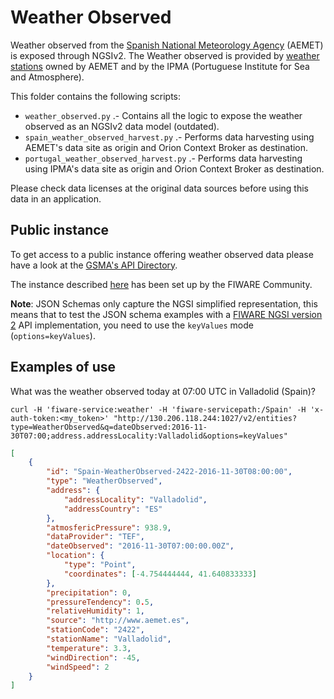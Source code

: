 # Weather Observed

Weather observed from the [Spanish National Meteorology Agency](http://aemet.es)
(AEMET) is exposed through NGSIv2. The Weather observed is provided by
[weather stations](../../PointOfInterest/WeatherStation) owned by AEMET and by
the IPMA (Portuguese Institute for Sea and Atmosphere).

This folder contains the following scripts:

-   `weather_observed.py` .- Contains all the logic to expose the weather
    observed as an NGSIv2 data model (outdated).
-   `spain_weather_observed_harvest.py` .- Performs data harvesting using
    AEMET's data site as origin and Orion Context Broker as destination.
-   `portugal_weather_observed_harvest.py` .- Performs data harvesting using
    IPMA's data site as origin and Orion Context Broker as destination.

Please check data licenses at the original data sources before using this data
in an application.

## Public instance

To get access to a public instance offering weather observed data please have a
look at the
[GSMA's API Directory](http://apidirectory.connectedliving.gsma.com).

The instance described
[here](https://docs.google.com/document/d/1lHP7XS-7TNzsxLa0bNFb-96JnJXh0ecIHS3-H0qMREg/edit?usp=sharing)
has been set up by the FIWARE Community.

**Note**: JSON Schemas only capture the NGSI simplified representation, this
means that to test the JSON schema examples with a
[FIWARE NGSI version 2](http://fiware.github.io/specifications/ngsiv2/stable)
API implementation, you need to use the `keyValues` mode (`options=keyValues`).

## Examples of use

What was the weather observed today at 07:00 UTC in Valladolid (Spain)?

`curl -H 'fiware-service:weather' -H 'fiware-servicepath:/Spain' -H 'x-auth-token:<my_token>' "http://130.206.118.244:1027/v2/entities?type=WeatherObserved&q=dateObserved:2016-11-30T07:00;address.addressLocality:Valladolid&options=keyValues"`

```json
[
    {
        "id": "Spain-WeatherObserved-2422-2016-11-30T08:00:00",
        "type": "WeatherObserved",
        "address": {
            "addressLocality": "Valladolid",
            "addressCountry": "ES"
        },
        "atmosfericPressure": 938.9,
        "dataProvider": "TEF",
        "dateObserved": "2016-11-30T07:00:00.00Z",
        "location": {
            "type": "Point",
            "coordinates": [-4.754444444, 41.640833333]
        },
        "precipitation": 0,
        "pressureTendency": 0.5,
        "relativeHumidity": 1,
        "source": "http://www.aemet.es",
        "stationCode": "2422",
        "stationName": "Valladolid",
        "temperature": 3.3,
        "windDirection": -45,
        "windSpeed": 2
    }
]
```
